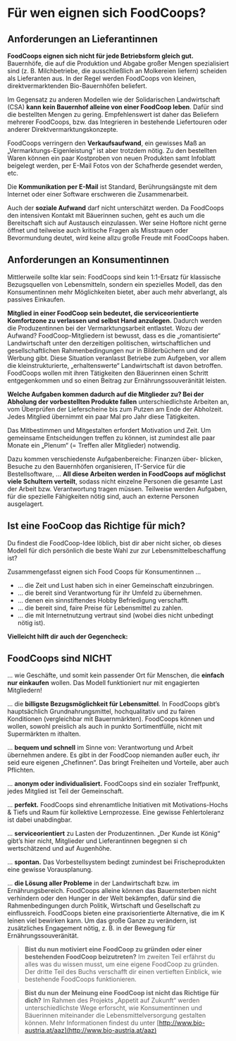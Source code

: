 # Für wen eignen sich FoodCoops?

## Anforderungen an Lieferantinnen

**FoodCoops eignen sich nicht für jede Betriebsform gleich
gut.** Bauernhöfe, die auf die Produktion und Abgabe
großer Mengen spezialisiert sind (z. B. Milchbetriebe,
die ausschließlich an Molkereien liefern) scheiden als
Lieferanten aus. In der Regel werden FoodCoops von kleinen,
direktvermarktenden Bio-Bauernhöfen beliefert.

Im Gegensatz zu anderen Modellen wie der Solidarischen
Landwirtschaft (CSA) **kann kein Bauernhof alleine von einer
FoodCoop leben**. Dafür sind die bestellten Mengen zu gering.
Empfehlenswert ist daher das Beliefern mehrerer FoodCoops,
bzw. das Integrieren in bestehende Liefertouren oder anderer
Direktvermarktungskonzepte.

FoodCoops verringern den **Verkaufsaufwand**, ein gewisses
Maß an „Vermarktungs-Eigenleistung“ ist aber trotzdem
nötig. Zu den bestellten Waren können ein paar Kostproben
von neuen Produkten samt Infoblatt beigelegt werden,
per E-Mail Fotos von der Schafherde gesendet werden, etc.

Die **Kommunikation per E-Mail** ist Standard, Berührungsängste
mit dem Internet oder einer Software erschweren
die Zusammenarbeit.

Auch der **soziale Aufwand** darf nicht unterschätzt werden. Da
FoodCoops den intensiven Kontakt mit Bäuerinnen suchen,
geht es auch um die Bereitschaft sich auf Austausch
einzulassen. Wer seine Hoftore nicht gerne öffnet und
teilweise auch kritische Fragen als Misstrauen oder
Bevormundung deutet, wird keine allzu große Freude mit
FoodCoops haben.

## Anforderungen an Konsumentinnen

Mittlerweile sollte klar sein: FoodCoops sind kein 1:1-Ersatz für
klassische Bezugsquellen von Lebensmitteln, sondern ein spezielles
Modell, das den Konsumentinnen mehr Möglichkeiten bietet, aber
auch mehr abverlangt, als passives Einkaufen.

**Mitglied in einer FoodCoop sein bedeutet, die serviceorientierte
Komfortzone zu verlassen und selbst Hand anzulegen.** Dadurch
werden die Produzentinnen bei der Vermarktungsarbeit entlastet.
Wozu der Aufwand? FoodCoop-Mitgliedern ist bewusst, dass es die
„romantisierte“ Landwirtschaft unter den derzeitigen politischen,
wirtschaftlichen und gesellschaftlichen Rahmenbedingungen nur in
Bilderbüchern und der Werbung gibt. Diese Situation veranlasst
Betriebe zum Aufgeben, vor allem die kleinstrukturierte, „erhaltenswerte“
Landwirtschaft ist davon betroffen. FoodCoops wollen mit
ihren Tätigkeiten den Bäuerinnen einen Schritt entgegenkommen
und so einen Beitrag zur Ernährungssouveränität leisten.

**Welche Aufgaben kommen dadurch auf die Mitglieder zu?
Bei der Abholung der vorbestellten Produkte fallen** unterschiedlichste
Arbeiten an, vom Überprüfen der Lieferscheine bis zum
Putzen am Ende der Abholzeit. Jedes Mitglied übernimmt ein paar
Mal pro Jahr diese Tätigkeiten.

Das Mitbestimmen und Mitgestalten erfordert Motivation und Zeit.
Um gemeinsame Entscheidungen treffen zu können, ist zumindest
alle paar Monate ein „Plenum“ (= Treffen aller Mitglieder) notwendig.

Dazu kommen verschiedenste Aufgabenbereiche: Finanzen über-
blicken, Besuche zu den Bauernhöfen organisieren, IT-Service für
die Bestellsoftware, ...
**All diese Arbeiten werden in FoodCoops auf möglichst viele
Schultern verteilt**, sodass nicht einzelne Personen die gesamte Last
der Arbeit bzw. Verantwortung tragen müssen. Teilweise werden
Aufgaben, für die spezielle Fähigkeiten nötig sind, auch an externe
Personen ausgelagert.


## Ist eine FooCoop das Richtige für mich?

Du findest die FoodCoop-Idee löblich, bist dir aber nicht sicher,
ob dieses Modell für dich persönlich die beste Wahl zur zur
Lebensmittelbeschaffung ist?

Zusammengefasst eignen sich Food Coops für Konsumentinnen ...
* ... die Zeit und Lust haben sich in einer Gemeinschaft einzubringen.
* ... die bereit sind Verantwortung für ihr Umfeld zu übernehmen.
* ... denen ein sinnstiftendes Hobby Befriedigung verschafft.
* ... die bereit sind, faire Preise für Lebensmittel zu zahlen.
* ... die mit Internetnutzung vertraut sind (wobei dies nicht unbedingt nötig ist).

**Vielleicht hilft dir auch der Gegencheck:**

## FoodCoops sind NICHT

... wie Geschäfte, und somit kein passender Ort für Menschen,
die **einfach nur einkaufen** wollen. Das Modell funktioniert
nur mit engagierten Mitgliedern!

... die **billigste Bezugsmöglichkeit für Lebensmittel**. In
FoodCoops gibt’s hauptsächlich Grundnahrungsmittel, hochqualitativ
und zu fairen Konditionen (vergleichbar mit
Bauernmärkten). FoodCoops können und wollen, sowohl
preislich als auch in punkto Sortimentfülle, nicht mit
Supermärkten m ithalten.

... **bequem und schnell** im Sinne von: Verantwortung und
Arbeit übernehmen andere. Es gibt in der FoodCoop
niemanden außer euch, ihr seid eure eigenen „Chefinnen“.
Das bringt Freiheiten und Vorteile, aber auch Pflichten.

... **anonym oder individualisiert.** FoodCoops sind ein sozialer
Treffpunkt, jedes Mitglied ist Teil der Gemeinschaft.

... **perfekt.** FoodCoops sind ehrenamtliche Initiativen mit
Motivations-Hochs & Tiefs und Raum für
kollektive Lernprozesse. Eine gewisse Fehlertoleranz ist dabei unabdingbar.

... **serviceorientiert** zu Lasten der Produzentinnen. „Der Kunde ist
König“ gibt’s hier nicht, Mitglieder und Lieferantinnen begegnen
si ch wertschätzend und auf Augenhöhe.

... **spontan.** Das Vorbestellsystem bedingt zumindest bei
Frischeprodukten eine gewisse Vorausplanung.

... **die Lösung aller Probleme** in der Landwirtschaft bzw. im
Ernährungsbereich. FoodCoops alleine können das Bauernsterben
nicht verhindern oder den Hunger in der Welt bekämpfen,
dafür sind die Rahmenbedingungen durch Politik, Wirtschaft
und Gesellschaft zu einflussreich. FoodCoops bieten eine
praxisorientierte Alternative, die im K leinen viel bewirken kann.
Um das große Ganze zu verändern, ist zusätzliches Engagement
nötig, z. B. in der Bewegung für Ernährungssouveränität.

> **Bist du nun motiviert eine FoodCoop zu gründen oder einer bestehenden
> FoodCoop beizutreten?** Im zweiten Teil erfährst
> du alles was du wissen musst, um eine eigene FoodCoop zu
> gründen. Der dritte Teil des Buchs verschafft dir einen vertieften
> Einblick, wie bestehende FoodCoops funktionieren.

> **Bist du nun der Meinung eine FoodCoop ist nicht das Richtige für
> dich?** Im Rahmen des Projekts „Appetit auf Zukunft“ werden
> unterschiedlichste Wege erforscht, wie Konsumentinnen und
> Bäuerinnen miteinander die Lebensmittelversorgung gestalten
> können. Mehr Informationen findest du unter
> [http://www.bio-austria.at/aaz](http://www.bio-austria.at/aaz)
